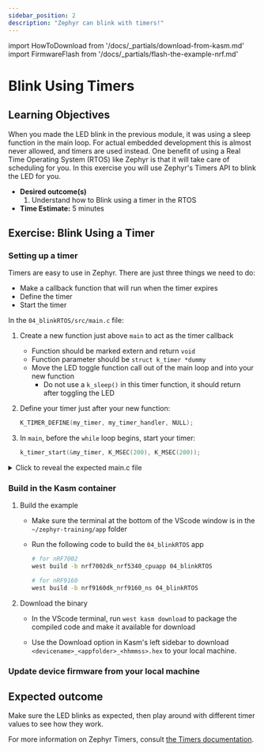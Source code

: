 ```yaml
---
sidebar_position: 2
description: "Zephyr can blink with timers!"
---
```


import HowToDownload from '/docs/\_partials/download-from-kasm.md'
import FirmwareFlash from '/docs/\_partials/flash-the-example-nrf.md'

# Blink Using Timers

## Learning Objectives

When you made the LED blink in the previous module, it was using a sleep
function in the main loop. For actual embedded development this is almost never
allowed, and timers are used instead. One benefit of using a Real Time Operating
System (RTOS) like Zephyr is that it will take care of scheduling for you. In
this exercise you will use Zephyr's Timers API to blink the LED for you.

* **Desired outcome(s)**
    1. Understand how to Blink using a timer in the RTOS
* **Time Estimate:** 5 minutes

## Exercise: Blink Using a Timer

### Setting up a timer

Timers are easy to use in Zephyr. There are just three things we need to do:

* Make a callback function that will run when the timer expires
* Define the timer
* Start the timer

In the `04_blinkRTOS/src/main.c` file:

1. Create a new function just above `main` to act as the timer callback
    * Function should be marked extern and return `void`
    * Function parameter should be `struct k_timer *dummy`
    * Move the LED toggle function call out of the main loop and into your new
      function
      * Do not use a `k_sleep()` in this timer function, it should return after
        toggling the LED
2. Define your timer just after your new function:

    ```c
    K_TIMER_DEFINE(my_timer, my_timer_handler, NULL);
    ```

3. In `main`, before the `while` loop begins, start your timer:

    ```c
    k_timer_start(&my_timer, K_MSEC(200), K_MSEC(200));
    ```

<details><summary>Click to reveal the expected main.c file</summary>

```c excerpts from main.c
void my_timer_handler(struct k_timer *dummy) {
	gpio_pin_toggle_dt(&led);
}

K_TIMER_DEFINE(my_timer, my_timer_handler, NULL);

void main(void)
{
	int ret;

	if (!device_is_ready(led.port)) {
		return;
	}

	ret = gpio_pin_configure_dt(&led, GPIO_OUTPUT_ACTIVE);
	if (ret < 0) {
		return;
	}

	k_timer_start(&my_timer, K_MSEC(200), K_MSEC(200));

	while (1) {
		k_msleep(SLEEP_TIME_MS);
	}
}
```

When starting the timer, there are two time values. The first is how long to
wait before the first timer expiry. The second is the time to wait before each
subsequent expiry. So you could wait `K_SECONDS(5)` at the beginning, and then
set the blink rate to `K_MSEC(500)`. You can also do a one-shot timer by setting
the second value to `K_NO_WAIT`.

</details>

### Build in the Kasm container

1. Build the example

    * Make sure the terminal at the bottom of the VScode window is in the
      `~/zephyr-training/app` folder
    * Run the following code to build the `04_blinkRTOS` app

        ```bash
        # for nRF7002
        west build -b nrf7002dk_nrf5340_cpuapp 04_blinkRTOS

        # for nRF9160
        west build -b nrf9160dk_nrf9160_ns 04_blinkRTOS
        ```

2. Download the binary

    * In the VScode terminal, run `west kasm download` to package the compiled
      code and make it available for download

    * Use the Download option in Kasm's left sidebar to download
      `<devicename>_<appfolder>_<hhmmss>.hex` to your local machine.

    <HowToDownload/>

### Update device firmware from your local machine

<FirmwareFlash/>

## Expected outcome

Make sure the LED blinks as expected, then play around with different timer
values to see how they work.

For more information on Zephyr Timers, consult [the Timers
documentation](https://docs.zephyrproject.org/latest/kernel/services/timing/timers.html).
